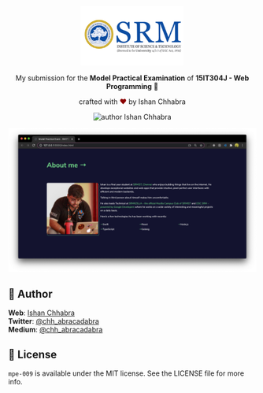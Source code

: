 <p align="center">
    <img src="./docs/srm.png" alt="logo SRMIST" height="120"/>
</p>

<p align="center">
My submission for the <b>Model Practical Examination</b> of <b>15IT304J - Web Programming</b> 🎉
</p>

<p align="center">
crafted with <span style="color: #8b0000;">&hearts;</span> by Ishan Chhabra
</p>
<p align="center">
    <img src="https://img.shields.io/badge/author-Ishan_Chhabra-blue" alt="author Ishan Chhabra"/>
</p>

![demo](./docs/screen.png)

## 🙏 Author

**Web**: [Ishan Chhabra](https://ishanchhabra.com)\
**Twitter**: [@chh_abracadabra](https://twitter.com/chh_abracadabra)\
**Medium**: [@chh_abracadabra](https://medium.com/@chh_abracadabra)

## 📜 License

`mpe-009` is available under the MIT license. See the LICENSE file for more info.
